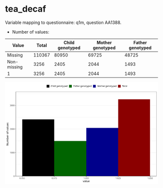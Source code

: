 # tea_decaf
Variable mapping to questionnaire: q1m, question AA1388.
- Number of values:

| Value | Total | Child genotyped | Mother genotyped | Father genotyped |
| ----- | ----- | --------------- | ---------------- | ---------------- |
| Missing | 110367 | 80950 | 69725 | 48725 |
| Non-missing | 3256 | 2405 | 2044 | 1493 |
| 1 | 3256 | 2405 | 2044 | 1493 |



![](tea_decaf_n.png)



